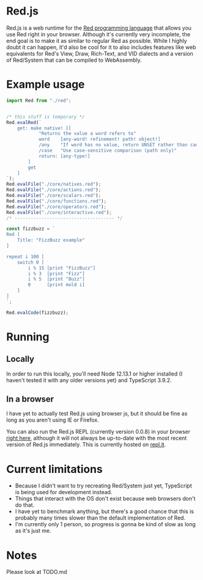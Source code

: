 ﻿# Red.js

Red.js is a web runtime for the [Red programming language](https://www.red-lang.org/) that allows you use Red right in your browser. Although it's currently very incomplete, the end goal is to make it as similar to regular Red as possible. While I highly doubt it can happen, it'd also be cool for it to also includes features like web equivalents for Red's View, Draw, Rich-Text, and VID dialects and a version of Red/System that can be compiled to WebAssembly.


# Example usage

```typescript
import Red from "./red";


/* this stuff is temporary */
Red.evalRed(`
	get: make native! [[
			"Returns the value a word refers to"
			word	[any-word! refinement! path! object!]
			/any    "If word has no value, return UNSET rather than causing an error"
			/case   "Use case-sensitive comparison (path only)"
			return: [any-type!]
		]
		get
	]
`);
Red.evalFile("./core/natives.red");
Red.evalFile("./core/actions.red");
Red.evalFile("./core/scalars.red");
Red.evalFile("./core/functions.red");
Red.evalFile("./core/operators.red");
Red.evalFile("./core/interactive.red");
/* ------------------------------------- */

const fizzbuzz = `
Red [
	Title: "FizzBuzz example"
]

repeat i 100 [
	switch 0 [
		i % 15 [print "FizzBuzz"]
		i % 3  [print "Fizz"]
		i % 5  [print "Buzz"]
		0      [print mold i]
	]
]
`;

Red.evalCode(fizzbuzz);
```

# Running

## Locally
In order to run this locally, you'll need Node 12.13.1 or higher installed (I haven't tested it with any older versions yet) and TypeScript 3.9.2.

## In a browser
I have yet to actually test Red.js using browser js, but it should be fine as long as you aren't using IE or Firefox.

You can also run the Red.js REPL (currently version 0.0.8) in your browser [right here](https://redjs-compiled-repl.theangryepicbanana.repl.run), although it will not always be up-to-date with the most recent version of Red.js immediately. This is currently hosted on [repl.it](https://repl.it/).


# Current limitations

- Because I didn't want to try recreating Red/System just yet, TypeScript is being used for development instead.
- Things that interact with the OS don't exist because web browsers don't do that.
- I have yet to benchmark anything, but there's a good chance that this is probably many times slower than the default implementation of Red.
- I'm currently only 1 person, so progress is gonna be kind of slow as long as it's just me.


# Notes

Please look at TODO.md